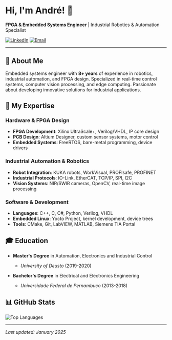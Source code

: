 # Hi, I'm André! 👋

**FPGA & Embedded Systems Engineer** | Industrial Robotics & Automation Specialist

[![LinkedIn](https://img.shields.io/badge/-LinkedIn-0077B5?style=flat-square&logo=linkedin&logoColor=white)](https://linkedin.com/in/andaleixo)
[![Email](https://img.shields.io/badge/-Email-D14836?style=flat-square&logo=gmail&logoColor=white)](mailto:andre.f.p.aleixo@gmail.com)

---

## 🎯 About Me

Embedded systems engineer with **8+ years** of experience in robotics, industrial automation, and FPGA design. Specialized in real-time control systems, computer vision processing, and edge computing. Passionate about developing innovative solutions for industrial applications.

## 🚀 My Expertise

### **Hardware & FPGA Design**
- **FPGA Development**: Xilinx UltraScale+, Verilog/VHDL, IP core design
- **PCB Design**: Altium Designer, custom sensor systems, motor control
- **Embedded Systems**: FreeRTOS, bare-metal programming, device drivers

### **Industrial Automation & Robotics**
- **Robot Integration**: KUKA robots, WorkVisual, PROFIsafe, PROFINET
- **Industrial Protocols**: IO-Link, EtherCAT, TCP/IP, SPI, I2C
- **Vision Systems**: NIR/SWIR cameras, OpenCV, real-time image processing

### **Software & Development**
- **Languages**: C++, C, C#, Python, Verilog, VHDL
- **Embedded Linux**: Yocto Project, kernel development, device trees
- **Tools**: CMake, Git, LabVIEW, MATLAB, Siemens TIA Portal

## 🎓 Education

- **Master's Degree** in Automation, Electronics and Industrial Control
  - *University of Deusto* (2019-2020)
  
- **Bachelor's Degree** in Electrical and Electronics Engineering  
  - *Universidade Federal de Pernambuco* (2013-2018)

## 📊 GitHub Stats

![Top Languages](https://github-readme-stats.vercel.app/api/top-langs/?username=andaleixo&layout=compact&theme=radical&hide_border=true)

---

*Last updated: January 2025* 